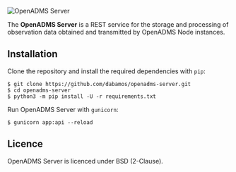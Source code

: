 ![OpenADMS Server](https://www.dabamos.de/github/openadms.png)

The **OpenADMS Server** is a REST service for the storage and processing of
observation data obtained and transmitted by OpenADMS Node instances.

## Installation
Clone the repository and install the required dependencies with `pip`:
```
$ git clone https://github.com/dabamos/openadms-server.git
$ cd openadms-server
$ python3 -m pip install -U -r requirements.txt
```

Run OpenADMS Server with `gunicorn`:
```
$ gunicorn app:api --reload
```

## Licence
OpenADMS Server is licenced under BSD (2-Clause).
